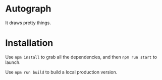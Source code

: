 # Autograph

It draws pretty things.

# Installation

Use `npm install` to grab all the dependencies, and then `npm run start` to launch.

Use `npm run build` to build a local production version.
